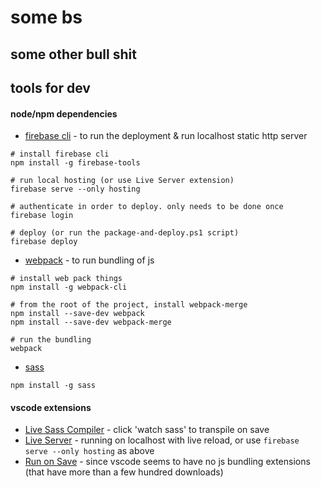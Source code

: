 # some bs

## some other bull shit

## tools for dev

#### node/npm dependencies

* [firebase cli](https://firebase.google.com/docs/cli?hl=en) - to run the deployment & run localhost static http server

```npm
# install firebase cli
npm install -g firebase-tools

# run local hosting (or use Live Server extension)
firebase serve --only hosting

# authenticate in order to deploy. only needs to be done once
firebase login

# deploy (or run the package-and-deploy.ps1 script)
firebase deploy
```

* [webpack](https://webpack.js.org/guides/getting-started/) - to run bundling of js

```npm
# install web pack things
npm install -g webpack-cli

# from the root of the project, install webpack-merge
npm install --save-dev webpack
npm install --save-dev webpack-merge

# run the bundling
webpack
```

* [sass]()

```npm
npm install -g sass
```

#### vscode extensions

* [Live Sass Compiler]() - click 'watch sass' to transpile on save
* [Live Server]() - running on localhost with live reload, or use ```firebase serve --only hosting``` as above
* [Run on Save]() - since vscode seems to have no js bundling extensions (that have more than a few hundred downloads)